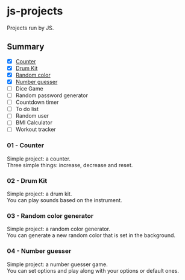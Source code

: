 # js-projects

Projects run by JS.

## Summary 

- [X] [Counter](https://github.com/Clemix37/js-projects#01---counter)  
- [X] [Drum Kit](https://github.com/Clemix37/js-projects#02---drum-kit)  
- [X] [Random color](https://github.com/Clemix37/js-projects#03---random-color-generator)  
- [X] [Number guesser](https://github.com/Clemix37/js-projects#04---number-guesser)  
- [ ] Dice Game
- [ ] Random password generator
- [ ] Countdown timer
- [ ] To do list
- [ ] Random user
- [ ] BMI Calculator
- [ ] Workout tracker

### 01 - Counter

Simple project: a counter.  
Three simple things: increase, decrease and reset.  

### 02 - Drum Kit

Simple project: a drum kit.  
You can play sounds based on the instrument.  

### 03 - Random color generator

Simple project: a random color generator.  
You can generate a new random color that is set in the background.  

### 04 - Number guesser

Simple project: a number guesser game.  
You can set options and play along with your options or default ones.
